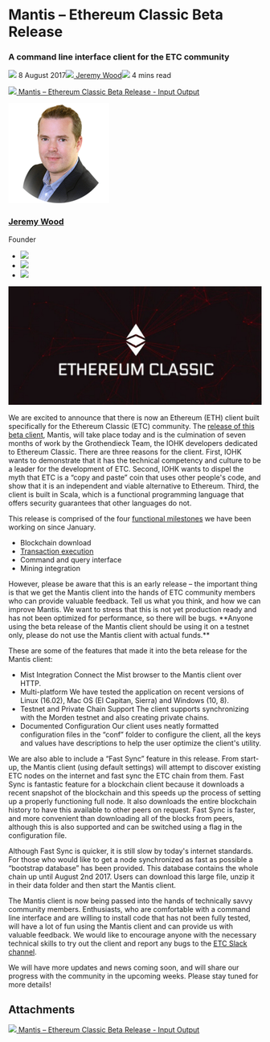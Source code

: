 # Mantis – Ethereum Classic Beta Release
### **A command line interface client for the ETC community**
![](img/2017-08-08-mantis-ethereum-classic-beta-release.002.png) 8 August 2017![](img/2017-08-08-mantis-ethereum-classic-beta-release.002.png)[ Jeremy Wood](/en/blog/authors/jeremy-wood/page-1/)![](img/2017-08-08-mantis-ethereum-classic-beta-release.003.png) 4 mins read

![](img/2017-08-08-mantis-ethereum-classic-beta-release.004.png)[ Mantis – Ethereum Classic Beta Release - Input Output](https://ucarecdn.com/177749ef-1a6e-412a-868a-0037c4ff3a30/-/inline/yes/ "Mantis – Ethereum Classic Beta Release - Input Output")

![Jeremy Wood](img/2017-08-08-mantis-ethereum-classic-beta-release.005.png)[](/en/blog/authors/jeremy-wood/page-1/)
### [**Jeremy Wood**](/en/blog/authors/jeremy-wood/page-1/)
Founder

- ![](img/2017-08-08-mantis-ethereum-classic-beta-release.006.png)[](tmp///www.youtube.com/watch?v=E2G9xLYpR1c "YouTube")
- ![](img/2017-08-08-mantis-ethereum-classic-beta-release.007.png)[](tmp///jp.linkedin.com/in/jeremykwood "LinkedIn")
- ![](img/2017-08-08-mantis-ethereum-classic-beta-release.008.png)[](tmp///twitter.com/iohk_jeremy "Twitter")

![Mantis – Ethereum Classic Beta Release](img/2017-08-08-mantis-ethereum-classic-beta-release.009.jpeg)

We are excited to announce that there is now an Ethereum (ETH) client built specifically for the Ethereum Classic (ETC) community. The [release of this beta client](https://github.com/input-output-hk/etc-client/releases "Mantis, Ethereum Classic client, GitHub"), Mantis, will take place today and is the culmination of seven months of work by the Grothendieck Team, the IOHK developers dedicated to Ethereum Classic. There are three reasons for the client. First, IOHK wants to demonstrate that it has the technical competency and culture to be a leader for the development of ETC. Second, IOHK wants to dispel the myth that ETC is a “copy and paste” coin that uses other people's code, and show that it is an independent and viable alternative to Ethereum. Third, the client is built in Scala, which is a functional programming language that offers security guarantees that other languages do not.

This release is comprised of the four [functional milestones](/en/blog/a-trip-to-malta-and-a-grothendieck-milestone/ "A trip to Malta and a Grothendieck milestone, IOHK") we have been working on since January.

- Blockchain download
- [Transaction execution](/en/blog/team-grothendieck-move-closer-to-ETC-goal/ "Team Grothendieck move closer to ETC goal, IOHK")
- Command and query interface
- Mining integration


However, please be aware that this is an early release – the important thing is that we get the Mantis client into the hands of ETC community members who can provide valuable feedback. Tell us what you think, and how we can improve Mantis. We want to stress that this is not yet production ready and has not been optimized for performance, so there will be bugs. \*\*Anyone using the beta release of the Mantis client should be using it on a testnet only, please do not use the Mantis client with actual funds.\*\*

These are some of the features that made it into the beta release for the Mantis client:

- Mist Integration
  Connect the Mist browser to the Mantis client over HTTP.
- Multi-platform
  We have tested the application on recent versions of Linux (16.02), Mac OS (El Capitan, Sierra) and Windows (10, 8).
- Testnet and Private Chain Support
  The client supports synchronizing with the Morden testnet and also creating private chains.
- Documented Configuration
  Our client uses neatly formatted configuration files in the “conf” folder to configure the client, all the keys and values have descriptions to help the user optimize the client's utility.

We are also able to include a “Fast Sync” feature in this release. From start-up, the Mantis client (using default settings) will attempt to discover existing ETC nodes on the internet and fast sync the ETC chain from them. Fast Sync is fantastic feature for a blockchain client because it downloads a recent snapshot of the blockchain and this speeds up the process of setting up a properly functioning full node. It also downloads the entire blockchain history to have this available to other peers on request. Fast Sync is faster, and more convenient than downloading all of the blocks from peers, although this is also supported and can be switched using a flag in the configuration file.

Although Fast Sync is quicker, it is still slow by today's internet standards. For those who would like to get a node synchronized as fast as possible a “bootstrap database” has been provided. This database contains the whole chain up until August 2nd 2017. Users can download this large file, unzip it in their data folder and then start the Mantis client.

The Mantis client is now being passed into the hands of technically savvy community members. Enthusiasts, who are comfortable with a command line interface and are willing to install code that has not been fully tested, will have a lot of fun using the Mantis client and can provide us with valuable feedback. We would like to encourage anyone with the necessary technical skills to try out the client and report any bugs to the [ETC Slack channel](https://ethereumclassic.herokuapp.com/ "ETC Slack channel").

We will have more updates and news coming soon, and will share our progress with the community in the upcoming weeks. Please stay tuned for more details!
## **Attachments**
![](img/2017-08-08-mantis-ethereum-classic-beta-release.004.png)[ Mantis – Ethereum Classic Beta Release - Input Output](https://ucarecdn.com/177749ef-1a6e-412a-868a-0037c4ff3a30/-/inline/yes/ "Mantis – Ethereum Classic Beta Release - Input Output")
